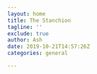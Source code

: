 ```yaml
---
layout: home
title: The Stanchion
tagline: ''
exclude: true
author: Ash
date: 2019-10-21T14:57:26Z
categories: general

---
```

